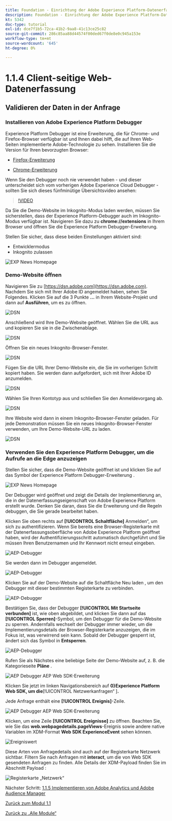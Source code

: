 ```yaml
---
title: Foundation - Einrichtung der Adobe Experience Platform-Datenerfassung und der Web-SDK-Erweiterung - Client-seitige Web-Datenerfassung
description: Foundation - Einrichtung der Adobe Experience Platform-Datenerfassung und der Web-SDK-Erweiterung - Client-seitige Web-Datenerfassung
kt: 5342
doc-type: tutorial
exl-id: dce7f1b5-72ca-41b2-9aa8-41c13ce25c82
source-git-commit: 286c85aa88d44574f00ded67f0de8e0c945a153e
workflow-type: tm+mt
source-wordcount: '645'
ht-degree: 0%

---
```


# 1.1.4 Client-seitige Web-Datenerfassung

## Validieren der Daten in der Anfrage

### Installieren von Adobe Experience Platform Debugger

Experience Platform Debugger ist eine Erweiterung, die für Chrome- und Firefox-Browser verfügbar ist und Ihnen dabei hilft, die auf Ihren Web-Seiten implementierte Adobe-Technologie zu sehen. Installieren Sie die Version für Ihren bevorzugten Browser:

- [Firefox-Erweiterung](https://addons.mozilla.org/de/firefox/addon/adobe-experience-platform-dbg/)

- [Chrome-Erweiterung](https://chrome.google.com/webstore/detail/adobe-experience-platform/bfnnokhpnncpkdmbokanobigaccjkpob)

Wenn Sie den Debugger noch nie verwendet haben - und dieser unterscheidet sich vom vorherigen Adobe Experience Cloud Debugger - sollten Sie sich dieses fünfminütige Übersichtsvideo ansehen:

>[!VIDEO](https://video.tv.adobe.com/v/35916?quality=12&learn=on&enablevpops&captions=ger)

Da Sie die Demo-Website im Inkognito-Modus laden werden, müssen Sie sicherstellen, dass der Experience Platform-Debugger auch im Inkognito-Modus verfügbar ist. Navigieren Sie dazu zu **chrome://extensions** in Ihrem Browser und öffnen Sie die Experience Platform Debugger-Erweiterung.

Stellen Sie sicher, dass diese beiden Einstellungen aktiviert sind:

- Entwicklermodus
- Inkognito zulassen

![EXP News Homepage](./images/ext1.png)

### Demo-Website öffnen

Navigieren Sie zu [https://dsn.adobe.com](https://dsn.adobe.com). Nachdem Sie sich mit Ihrer Adobe ID angemeldet haben, sehen Sie Folgendes. Klicken Sie auf die 3 Punkte **…** in Ihrem Website-Projekt und dann auf **Ausführen**, um es zu öffnen.

![DSN](./images/web8.png)

Anschließend wird Ihre Demo-Website geöffnet. Wählen Sie die URL aus und kopieren Sie sie in die Zwischenablage.

![DSN](./../../gettingstarted/gettingstarted/images/web3.png)

Öffnen Sie ein neues Inkognito-Browser-Fenster.

![DSN](./../../gettingstarted/gettingstarted/images/web4.png)

Fügen Sie die URL Ihrer Demo-Website ein, die Sie im vorherigen Schritt kopiert haben. Sie werden dann aufgefordert, sich mit Ihrer Adobe ID anzumelden.

![DSN](./../../gettingstarted/gettingstarted/images/web5.png)

Wählen Sie Ihren Kontotyp aus und schließen Sie den Anmeldevorgang ab.

![DSN](./../../gettingstarted/gettingstarted/images/web6.png)

Ihre Website wird dann in einem Inkognito-Browser-Fenster geladen. Für jede Demonstration müssen Sie ein neues Inkognito-Browser-Fenster verwenden, um Ihre Demo-Website-URL zu laden.

![DSN](./../../gettingstarted/gettingstarted/images/web7.png)

### Verwenden Sie den Experience Platform Debugger, um die Aufrufe an die Edge anzuzeigen

Stellen Sie sicher, dass die Demo-Website geöffnet ist und klicken Sie auf das Symbol der Experience Platform Debugger-Erweiterung .

![EXP News Homepage](./images/ext2.png)

Der Debugger wird geöffnet und zeigt die Details der Implementierung an, die in der Datenerfassungseigenschaft von Adobe Experience Platform erstellt wurde. Denken Sie daran, dass Sie die Erweiterung und die Regeln debuggen, die Sie gerade bearbeitet haben.

Klicken Sie oben rechts auf **[!UICONTROL Schaltfläche]** Anmelden“, um sich zu authentifizieren. Wenn Sie bereits eine Browser-Registerkarte mit der Datenerfassungsoberfläche von Adobe Experience Platform geöffnet haben, wird der Authentifizierungsschritt automatisch durchgeführt und Sie müssen Ihren Benutzernamen und Ihr Kennwort nicht erneut eingeben.

![AEP-Debugger](./images/validate2.png)

Sie werden dann im Debugger angemeldet.

![AEP-Debugger](./images/validate2ab.png)

Klicken Sie auf der Demo-Website auf die Schaltfläche Neu laden , um den Debugger mit dieser bestimmten Registerkarte zu verbinden.

![AEP-Debugger](./images/validate2a.png)

Bestätigen Sie, dass der Debugger **[!UICONTROL Mit Startseite verbunden]** ist, wie oben abgebildet, und klicken Sie dann auf das **[!UICONTROL Sperren]**-Symbol, um den Debugger für die Demo-Website zu sperren. Andernfalls wechselt der Debugger immer wieder, um die Implementierungsdetails der Browser-Registerkarte anzuzeigen, die im Fokus ist, was verwirrend sein kann. Sobald der Debugger gesperrt ist, ändert sich das Symbol in **Entsperren**.

![AEP-Debugger](./images/validate3.png)

Rufen Sie als Nächstes eine beliebige Seite der Demo-Website auf, z. B. die Kategorieseite **Pläne** .

![AEP Debugger AEP Web SDK-Erweiterung](./images/validate4.png)

Klicken Sie jetzt im linken Navigationsbereich auf **0&rbrace;Experience Platform Web SDK, um die**&#x200B;[!UICONTROL &#x200B; Netzwerkanfragen“ &#x200B;]&#x200B;**.**

Jede Anfrage enthält eine **[!UICONTROL Ereignis]**-Zeile.

![AEP Debugger AEP Web SDK-Erweiterung](./images/validate5.png)

Klicken, um eine Zeile **[!UICONTROL Ereignisse]** zu öffnen. Beachten Sie, wie Sie das **web.webpagedetails.pageViews**-Ereignis sowie andere native Variablen im XDM-Format **Web SDK ExperienceEvent** sehen können.

![Ereigniswert](./images/validate8.png)

Diese Arten von Anfragedetails sind auch auf der Registerkarte Netzwerk sichtbar. Filtern Sie nach Anfragen mit **interact**, um die von Web SDK gesendeten Anfragen zu finden. Alle Details der XDM-Payload finden Sie im Abschnitt Payload :

![Registerkarte „Netzwerk“](./images/validate9.png)

Nächster Schritt: [1.1.5 Implementieren von Adobe Analytics und Adobe Audience Manager](./ex5.md)

[Zurück zum Modul 1.1](./data-ingestion-launch-web-sdk.md)

[Zurück zu „Alle Module“](./../../../overview.md)
